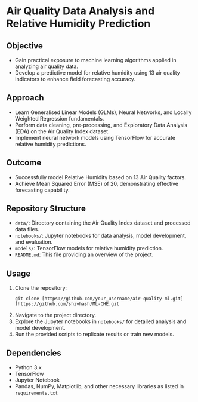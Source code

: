 
# Air Quality Data Analysis and Relative Humidity Prediction

## Objective
- Gain practical exposure to machine learning algorithms applied in analyzing air quality data.
- Develop a predictive model for relative humidity using 13 air quality indicators to enhance field forecasting accuracy.

## Approach
- Learn Generalised Linear Models (GLMs), Neural Networks, and Locally Weighted Regression fundamentals.
- Perform data cleaning, pre-processing, and Exploratory Data Analysis (EDA) on the Air Quality Index dataset.
- Implement neural network models using TensorFlow for accurate relative humidity predictions.

## Outcome
- Successfully model Relative Humidity based on 13 Air Quality factors.
- Achieve Mean Squared Error (MSE) of 20, demonstrating effective forecasting capability.

## Repository Structure
- `data/`: Directory containing the Air Quality Index dataset and processed data files.
- `notebooks/`: Jupyter notebooks for data analysis, model development, and evaluation.
- `models/`: TensorFlow models for relative humidity prediction.
- `README.md`: This file providing an overview of the project.

## Usage
1. Clone the repository:
   ```
   git clone [https://github.com/your_username/air-quality-ml.git](https://github.com/shivhash/ML-CHE.git
   ```
2. Navigate to the project directory.
3. Explore the Jupyter notebooks in `notebooks/` for detailed analysis and model development.
4. Run the provided scripts to replicate results or train new models.

## Dependencies
- Python 3.x
- TensorFlow
- Jupyter Notebook
- Pandas, NumPy, Matplotlib, and other necessary libraries as listed in `requirements.txt`
